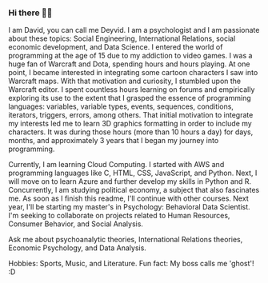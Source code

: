 ### Hi there 👋🐺
I am David, you can call me Deyvid. I am a psychologist and I am passionate about these topics: Social Engineering, International Relations, social economic development, and Data Science. I entered the world of programming at the age of 15 due to my addiction to video games. I was a huge fan of Warcraft and Dota, spending hours and hours playing. At one point, I became interested in integrating some cartoon characters I saw into Warcraft maps. With that motivation and curiosity, I stumbled upon the Warcraft editor. I spent countless hours learning on forums and empirically exploring its use to the extent that I grasped the essence of programming languages: variables, variable types, events, sequences, conditions, iterators, triggers, errors, among others. That initial motivation to integrate my interests led me to learn 3D graphics formatting in order to include my characters. It was during those hours (more than 10 hours a day) for days, months, and approximately 3 years that I began my journey into programming.

Currently, I am learning Cloud Computing. I started with AWS and programming languages like C, HTML, CSS, JavaScript, and Python. Next, I will move on to learn Azure and further develop my skills in Python and R. Concurrently, I am studying political economy, a subject that also fascinates me. As soon as I finish this readme, I'll continue with other courses. Next year, I'll be starting my master's in Psychology: Behavioral Data Scientist. I'm seeking to collaborate on projects related to Human Resources, Consumer Behavior, and Social Analysis.

Ask me about psychoanalytic theories, International Relations theories, Economic Psychology, and Data Analysis.

Hobbies: Sports, Music, and Literature.
Fun fact: My boss calls me 'ghost'! :D
<!--
**davidhenostroza/davidhenostroza** is a ✨ _special_ ✨ repository because its `README.md` (this file) appears on your GitHub profile.

Here are some ideas to get you started:

- 🔭 I’m currently working on ...
- 🌱 I’m currently learning ...
- 👯 I’m looking to collaborate on ...
- 🤔 I’m looking for help with ...
- 💬 Ask me about ...
- 📫 How to reach me: ...
- 😄 Pronouns: ...
- ⚡ Fun fact: ...
-->
